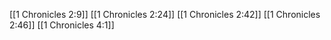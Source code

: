 [[1 Chronicles 2:9]]
[[1 Chronicles 2:24]]
[[1 Chronicles 2:42]]
[[1 Chronicles 2:46]]
[[1 Chronicles 4:1]]
